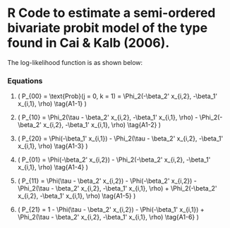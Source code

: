 # R Code to estimate a semi-ordered bivariate probit model of the type found in Cai & Kalb (2006). 

The log-likelihood function is as shown below: 

### Equations

1. \( P_{00} = \text{Prob}(j = 0, k = 1) = \Phi_2(-\beta_2' x_{i,2}, -\beta_1' x_{i,1}, \rho) \tag{A1-1} \)

2. \( P_{10} = \Phi_2(\tau - \beta_2' x_{i,2}, -\beta_1' x_{i,1}, \rho) - \Phi_2(-\beta_2' x_{i,2}, -\beta_1' x_{i,1}, \rho) \tag{A1-2} \)

3. \( P_{20} = \Phi(-\beta_1' x_{i,1}) - \Phi_2(\tau - \beta_2' x_{i,2}, -\beta_1' x_{i,1}, \rho) \tag{A1-3} \)

4. \( P_{01} = \Phi(-\beta_2' x_{i,2}) - \Phi_2(-\beta_2' x_{i,2}, -\beta_1' x_{i,1}, \rho) \tag{A1-4} \)

5. \( P_{11} = \Phi(\tau - \beta_2' x_{i,2}) - \Phi(-\beta_2' x_{i,2}) - \Phi_2(\tau - \beta_2' x_{i,2}, -\beta_1' x_{i,1}, \rho) + \Phi_2(-\beta_2' x_{i,2}, -\beta_1' x_{i,1}, \rho) \tag{A1-5} \)

6. \( P_{21} = 1 - \Phi(\tau - \beta_2' x_{i,2}) - \Phi(-\beta_1' x_{i,1}) + \Phi_2(\tau - \beta_2' x_{i,2}, -\beta_1' x_{i,1}, \rho) \tag{A1-6} \)
